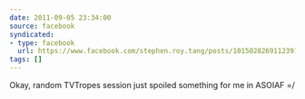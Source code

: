 ```yaml
---
date: 2011-09-05 23:34:00
source: facebook
syndicated:
- type: facebook
  url: https://www.facebook.com/stephen.roy.tang/posts/10150282691123912
tags: []
---
```


Okay, random TVTropes session just spoiled something for me in ASOIAF =/